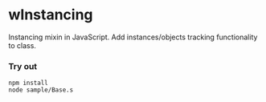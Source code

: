 # wInstancing

Instancing mixin in JavaScript. Add instances/objects tracking functionality to class.

### Try out
```
npm install
node sample/Base.s
```












